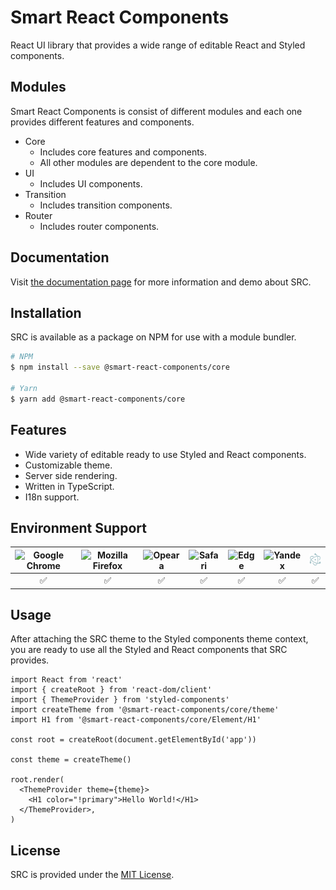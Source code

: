 # Smart React Components

React UI library that provides a wide range of editable React and Styled components.

## Modules

Smart React Components is consist of different modules and each one provides different features and components.

* Core
  * Includes core features and components.
  * All other modules are dependent to the core module.
* UI
  * Includes UI components.
* Transition
  * Includes transition components.
* Router
  * Includes router components.

## Documentation

Visit [the documentation page](https://cevadtokatli.github.io/smart-react-components/#/) for more information and demo about SRC.

## Installation

SRC is available as a package on NPM for use with a module bundler.

```sh
# NPM
$ npm install --save @smart-react-components/core

# Yarn
$ yarn add @smart-react-components/core
```

## Features

* Wide variety of editable ready to use Styled and React components.
* Customizable theme.
* Server side rendering.
* Written in TypeScript.
* I18n support.

## Environment Support

![Google Chrome](https://raw.githubusercontent.com/alrra/browser-logos/master/src/chrome/chrome_24x24.png) | ![Mozilla Firefox](https://raw.githubusercontent.com/alrra/browser-logos/master/src/firefox/firefox_24x24.png) | ![Opeara](https://raw.githubusercontent.com/alrra/browser-logos/master/src/opera/opera_24x24.png) | ![Safari](https://raw.githubusercontent.com/alrra/browser-logos/master/src/safari-ios/safari-ios_24x24.png) | ![Edge](https://raw.githubusercontent.com/alrra/browser-logos/master/src/edge/edge_24x24.png) | ![Yandex](https://raw.githubusercontent.com/alrra/browser-logos/master/src/yandex/yandex_24x24.png) | ![Electron](https://raw.githubusercontent.com/alrra/browser-logos/master/src/electron/electron_24x24.png)
:-: | :-: | :-: | :-: | :-: | :-: | :-:
:white_check_mark: | :white_check_mark: | :white_check_mark: | :white_check_mark: | :white_check_mark: | :white_check_mark: | :white_check_mark:
## Usage

After attaching the SRC theme to the Styled components theme context, you are ready to use all the Styled and React components that SRC provides.

```react
import React from 'react'
import { createRoot } from 'react-dom/client'
import { ThemeProvider } from 'styled-components'
import createTheme from '@smart-react-components/core/theme'
import H1 from '@smart-react-components/core/Element/H1'

const root = createRoot(document.getElementById('app'))

const theme = createTheme()

root.render(
  <ThemeProvider theme={theme}>
    <H1 color="!primary">Hello World!</H1>
  </ThemeProvider>,
)
```

## License

SRC is provided under the [MIT License](https://opensource.org/licenses/MIT).
